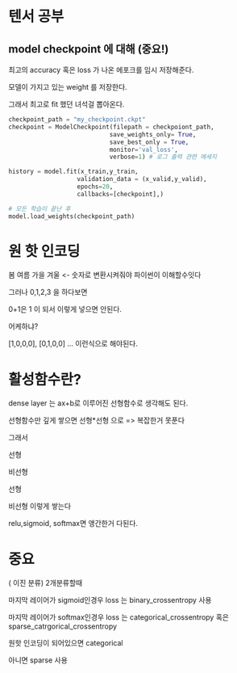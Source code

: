 # 텐서 공부



## model checkpoint 에 대해 (중요!)

최고의 accuracy 혹은 loss 가 나온 에포크를 임시 저장해준다. 

모델이 가지고 있는 weight 를 저장한다. 

그래서 최고로 fit 했던 녀석걸 뽑아온다. 

```python
checkpoint_path = "my_checkpoint.ckpt"
checkpoint = ModelCheckpoint(filepath = checkpoiont_path,
                            save_weights_only= True,
                            save_best_only = True,
                            monitor='val_loss',
                            verbose=1) # 로그 출력 관련 메세지 

history = model.fit(x_train,y_train,
                   validation_data = (x_valid,y_valid),
                   epochs=20,
                   callbacks=[checkpoint],)

# 모든 학습이 끝난 후 
model.load_weights(checkpoint_path)
```



# 원 핫 인코딩

봄 여름 가을 겨울 <- 숫자로 변환시켜줘야 파이썬이 이해할수잇다 

그러나 0,1,2,3 을 하다보면 

0+1은 1 이 되서 이렇게 넣으면 안된다. 

어케하냐? 

[1,0,0,0], [0,1,0,0] ... 이런식으로 해야된다.

# 활성함수란? 

dense layer 는 ax+b로 이루어진 선형함수로 생각해도 된다. 

선형함수만 깊게 쌓으면 선형*선형 으로 => 복잡한거 못푼다 

그래서 

선형

비선형

선형

비선형 이렇게 쌓는다

relu,sigmoid, softmax면 앵간한거 다된다. 

# 중요

( 이진 분류)  2개분류할때 

마지막 레이어가 sigmoid인경우  loss 는 binary_crossentropy 사용 

마지막 레이어가 softmax인경우  loss 는 categorical_crossentropy 혹은 sparse_catrgorical_crossentropy

원핫 인코딩이 되어있으면 categorical 

아니면 sparse 사용 



